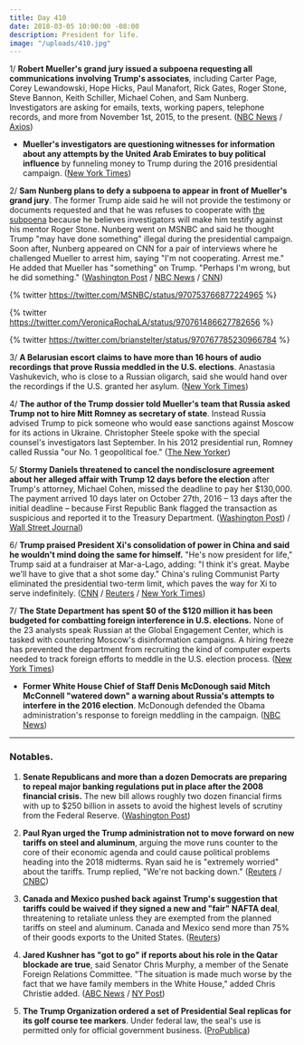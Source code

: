 ```yaml
---
title: Day 410
date: 2018-03-05 10:00:00 -08:00
description: President for life.
image: "/uploads/410.jpg"
---
```


1/ **Robert Mueller's grand jury issued a subpoena requesting all communications involving Trump's associates**, including Carter Page, Corey Lewandowski, Hope Hicks, Paul Manafort, Rick Gates, Roger Stone, Steve Bannon, Keith Schiller, Michael Cohen, and Sam Nunberg. Investigators are asking for emails, texts, working papers, telephone records, and more from November 1st, 2015, to the present. ([NBC News](https://www.nbcnews.com/politics/white-house/special-counsel-wants-documents-trump-numerous-campaign-associates-n853386) / [Axios](https://www.axios.com/robert-muller-questions-list-trump-russia-54d00d1c-f008-457c-b304-ee601a98d78c.html))

* **Mueller's investigators are questioning witnesses for information about any attempts by the United Arab Emirates to buy political influence** by funneling money to Trump during the 2016 presidential campaign. ([New York Times](https://www.nytimes.com/2018/03/03/us/politics/george-nader-mueller-investigation-united-arab-emirates.html))

2/ **Sam Nunberg plans to defy a subpoena to appear in front of Mueller's grand jury**. The former Trump aide said he will not provide the testimony or documents requested and that he was refuses to cooperate with [the subpoena](https://www.washingtonpost.com/apps/g/page/politics/grand-jury-subpoena-for-sam-nunberg/2283/) because he believes investigators will make him testify against his mentor Roger Stone. Nunberg went on MSNBC and said he thought Trump "may have done something" illegal during the presidential campaign. Soon after, Nunberg appeared on CNN for a pair of interviews where he challenged Mueller to arrest him, saying "I'm not cooperating. Arrest me." He added that Mueller has "something" on Trump. "Perhaps I'm wrong, but he did something." ([Washington Post](https://www.washingtonpost.com/politics/former-trump-aide-sam-nunberg-called-before-grand-jury-says-he-will-refuse-to-go/2018/03/05/24c8b86a-20a9-11e8-badd-7c9f29a55815_story.html) / [NBC News](https://www.nbcnews.com/politics/politics-news/ex-aide-won-t-comply-subpoena-says-trump-may-have-n853771) / [CNN](https://www.cnn.com/2018/03/05/politics/sam-nunberg-robert-mueller/index.html))

{% twitter https://twitter.com/MSNBC/status/970753766877224965 %}

{% twitter https://twitter.com/VeronicaRochaLA/status/970761486627782656 %}

{% twitter https://twitter.com/brianstelter/status/970767785230966784 %}

3/ **A Belarusian escort claims to have more than 16 hours of audio recordings that prove Russia meddled in the U.S. elections**. Anastasia Vashukevich, who is close to a Russian oligarch, said she would hand over the recordings if the U.S. granted her asylum. ([New York Times](https://www.nytimes.com/2018/03/05/world/asia/nastya-rybka-trump-putin.html))

4/ **The author of the Trump dossier told Mueller's team that Russia asked Trump not to hire Mitt Romney as secretary of state**. Instead Russia advised Trump to pick someone who would ease sanctions against Moscow for its actions in Ukraine. Christopher Steele spoke with the special counsel's investigators last September. In his 2012 presidential run, Romney called Russia "our No. 1 geopolitical foe." ([The New Yorker](https://www.newyorker.com/magazine/2018/03/12/christopher-steele-the-man-behind-the-trump-dossier))

5/ **Stormy Daniels threatened to cancel the nondisclosure agreement about her alleged affair with Trump 12 days before the election** after Trump's attorney, Michael Cohen, missed the deadline to pay her $130,000. The payment arrived 10 days later on October 27th, 2016 – 13 days after the initial deadline – because First Republic Bank flagged the transaction as suspicious and reported it to the Treasury Department. ([Washington Post](https://www.washingtonpost.com/investigations/days-before-the-election-stormy-daniels-threatened-to-cancel-deal-to-keep-alleged-affair-with-trump-secret/2018/03/02/770a446a-1d9b-11e8-8a2c-1a6665f59e95_story.html)) / [Wall Street Journal](https://www.wsj.com/articles/trump-lawyers-payment-to-porn-star-was-reported-as-suspicious-by-bank-1520273701))

6/ **Trump praised President Xi's consolidation of power in China and said he wouldn't mind doing the same for himself.** "He's now president for life," Trump said at a fundraiser at Mar-a-Lago, adding: "I think it's great. Maybe we'll have to give that a shot some day." China's ruling Communist Party eliminated the presidential two-term limit, which paves the way for Xi to serve indefinitely. ([CNN](https://www.cnn.com/2018/03/03/politics/trump-maralago-remarks/index.html) / [Reuters](https://www.reuters.com/article/us-trump-china/trump-praises-chinese-president-extending-tenure-for-life-idUSKCN1GG015) / [New York Times](https://www.nytimes.com/2018/03/04/world/asia/donald-trump-xi-jinping-term-limits.html))

7/ **The State Department has spent $0 of the $120 million it has been budgeted for combatting foreign interference in U.S. elections.** None of the 23 analysts speak Russian at the Global Engagement Center, which is tasked with countering Moscow's disinformation campaigns. A hiring freeze has prevented the department from recruiting the kind of computer experts needed to track foreign efforts to meddle in the U.S. election process. ([New York Times](https://www.nytimes.com/2018/03/04/world/europe/state-department-russia-global-engagement-center.html))

* **Former White House Chief of Staff Denis McDonough said Mitch McConnell "watered down" a warning about Russia's attempts to interfere in the 2016 election**. McDonough defended the Obama administration's response to foreign meddling in the campaign. ([NBC News](https://www.nbcnews.com/politics/politics-news/denis-mcdonough-mcconnell-watered-down-russia-warning-2016-n853016))

---

### Notables.

1. **Senate Republicans and more than a dozen Democrats are preparing to repeal major banking regulations put in place after the 2008 financial crisis.** The new bill allows roughly two dozen financial firms with up to $250 billion in assets to avoid the highest levels of scrutiny from the Federal Reserve. ([Washington Post](https://www.washingtonpost.com/business/economy/10-years-after-financial-crisis-senate-prepares-to-roll-back-banking-rules/2018/03/04/e6115438-1e37-11e8-9de1-147dd2df3829_story.html?utm_term=.b653be352fef))

2. **Paul Ryan urged the Trump administration not to move forward on new tariffs on steel and aluminum**, arguing the move runs counter to the core of their economic agenda and could cause political problems heading into the 2018 midterms. Ryan said he is "extremely worried" about the tariffs. Trump replied, "We're not backing down." ([Reuters](https://www.reuters.com/article/us-usa-trade-ryan/paul-ryan-urges-trump-not-to-advance-with-tariffs-spokeswoman-idUSKBN1GH2LF) / [CNBC](https://www.cnbc.com/2018/03/05/speaker-paul-ryan-urging-trump-not-to-advance-with-proposed-tariffs.html))

3. **Canada and Mexico pushed back against Trump's suggestion that tariffs could be waived if they signed a new and "fair" NAFTA deal**, threatening to retaliate unless they are exempted from the planned tariffs on steel and aluminum. Canada and Mexico send more than 75% of their goods exports to the United States. ([Reuters](https://www.reuters.com/article/us-trade-nafta/canada-mexico-push-back-on-trumps-fair-nafta-deal-suggestion-idUSKBN1GH0LQ))

4. **Jared Kushner has "got to go" if reports about his role in the Qatar blockade are true**, said Senator Chris Murphy, a member of the Senate Foreign Relations Committee. "The situation is made much worse by the fact that we have family members in the White House," added Chris Christie added. ([ABC News](http://abcnews.go.com/Politics/week-transcript-11-18-white-house-chief-staff/story?id=53487441) / [NY Post](https://nypost.com/2018/03/04/chris-christie-thinks-jared-kushner-should-resign/))

5. **The Trump Organization ordered a set of Presidential Seal replicas for its golf course tee markers**. Under federal law, the seal's use is permitted only for official government business. ([ProPublica](https://www.propublica.org/article/trump-inc-podcast-extra-the-trump-organization-ordered-golf-course-markers-with-the-presidential-seal-that-may-be-illegal))